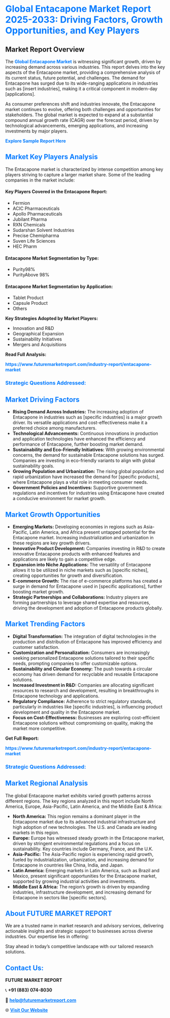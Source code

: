 <h1 style="color: #007BFF;">Global Entacapone Market Report 2025-2033: Driving Factors, Growth Opportunities, and Key Players</h1>

<section id="overview">
<h2>Market Report Overview</h2>
<p>The <a href="https://www.futuremarketreport.com/industry-report/entacapone-market" style="color: #007BFF; text-decoration: none;"><strong>Global Entacapone Market</strong></a> is witnessing significant growth, driven by increasing demand across various industries. This report delves into the key aspects of the Entacapone market, providing a comprehensive analysis of its current status, future potential, and challenges. The demand for Entacapone has surged due to its wide-ranging applications in industries such as [insert industries], making it a critical component in modern-day [applications].</p>
<p>As consumer preferences shift and industries innovate, the Entacapone market continues to evolve, offering both challenges and opportunities for stakeholders. The global market is expected to expand at a substantial compound annual growth rate (CAGR) over the forecast period, driven by technological advancements, emerging applications, and increasing investments by major players.</p>
</section>

<section id="overview">
<p><a href="https://www.futuremarketreport.com/request-sample/reportId=28999" style="color: #007BFF; text-decoration: none;"><strong>Explore Sample Report Here</strong></a></p>
</section>

<section id="key-players">
<h2 style="color: #007BFF;">Market Key Players Analysis</h2>
<p>The Entacapone market is characterized by intense competition among key players striving to capture a larger market share. Some of the leading companies in the market include:</p>
<h4>Key Players Covered in the Entacapone Report:</h4>
<ul><li>Fermion</li><li>ACIC Pharmaceuticals</li><li>Apollo Pharmaceuticals</li><li>Jubilant Pharma</li><li>RXN Chemicals</li><li>Sudarshan Solvent Industries</li><li>Precise Chemipharma</li><li>Suven Life Sciences</li><li>HEC Pharm</li></ul>
<h4>Entacapone Market Segmentation by Type:</h4>
<ul><li>Purity98%</li><li>PurityAbove 98%</li></ul>

<h4>Entacapone Market Segmentation by Application:</h4>
<ul><li>Tablet Product</li><li>Capsule Product</li><li>Others</li></ul>
<p><strong>Key Strategies Adopted by Market Players:</strong></p>
<ul>
<li>Innovation and R&D</li>
<li>Geographical Expansion</li>
<li>Sustainability Initiatives</li>
<li>Mergers and Acquisitions</li>
</ul>
</section>

<section>
<p><strong>Read Full Analysis: </strong></p><a href="https://www.futuremarketreport.com/industry-report/entacapone-market" style="color: #007BFF; text-decoration: none;"><strong>https://www.futuremarketreport.com/industry-report/entacapone-market</strong></a>
<h3 style="color: #007BFF;">Strategic Questions Addressed:</h3>
</section>

<section id="driving-factors">
<h2 style="color: #007BFF;">Market Driving Factors</h2>
<ul>
<li><strong>Rising Demand Across Industries:</strong> The increasing adoption of Entacapone in industries such as [specific industries] is a major growth driver. Its versatile applications and cost-effectiveness make it a preferred choice among manufacturers.</li>
<li><strong>Technological Advancements:</strong> Continuous innovations in production and application technologies have enhanced the efficiency and performance of Entacapone, further boosting market demand.</li>
<li><strong>Sustainability and Eco-Friendly Initiatives:</strong> With growing environmental concerns, the demand for sustainable Entacapone solutions has surged. Companies are investing in eco-friendly variants to align with global sustainability goals.</li>
<li><strong>Growing Population and Urbanization:</strong> The rising global population and rapid urbanization have increased the demand for [specific products], where Entacapone plays a vital role in meeting consumer needs.</li>
<li><strong>Government Policies and Incentives:</strong> Supportive government regulations and incentives for industries using Entacapone have created a conducive environment for market growth.</li>
</ul>
</section>

<section id="growth-opportunities">
<h2 style="color: #007BFF;">Market Growth Opportunities</h2>
<ul>
<li><strong>Emerging Markets:</strong> Developing economies in regions such as Asia-Pacific, Latin America, and Africa present untapped potential for the Entacapone market. Increasing industrialization and urbanization in these regions are key growth drivers.</li>
<li><strong>Innovative Product Development:</strong> Companies investing in R&D to create innovative Entacapone products with enhanced features and applications are likely to gain a competitive edge.</li>
<li><strong>Expansion into Niche Applications:</strong> The versatility of Entacapone allows it to be utilized in niche markets such as [specific niches], creating opportunities for growth and diversification.</li>
<li><strong>E-commerce Growth:</strong> The rise of e-commerce platforms has created a surge in demand for Entacapone used in [specific applications], further boosting market growth.</li>
<li><strong>Strategic Partnerships and Collaborations:</strong> Industry players are forming partnerships to leverage shared expertise and resources, driving the development and adoption of Entacapone products globally.</li>
</ul>
</section>

<section id="trending-factors">
<h2 style="color: #007BFF;">Market Trending Factors</h2>
<ul>
<li><strong>Digital Transformation:</strong> The integration of digital technologies in the production and distribution of Entacapone has improved efficiency and customer satisfaction.</li>
<li><strong>Customization and Personalization:</strong> Consumers are increasingly seeking personalized Entacapone solutions tailored to their specific needs, prompting companies to offer customizable options.</li>
<li><strong>Sustainability and Circular Economy:</strong> The push towards a circular economy has driven demand for recyclable and reusable Entacapone solutions.</li>
<li><strong>Increased Investment in R&D:</strong> Companies are allocating significant resources to research and development, resulting in breakthroughs in Entacapone technology and applications.</li>
<li><strong>Regulatory Compliance:</strong> Adherence to strict regulatory standards, particularly in industries like [specific industries], is influencing product development and quality in the Entacapone market.</li>
<li><strong>Focus on Cost-Effectiveness:</strong> Businesses are exploring cost-efficient Entacapone solutions without compromising on quality, making the market more competitive.</li>
</ul>
</section>

<section>
<p><strong>Get Full Report: </strong></p><a href="https://www.futuremarketreport.com/industry-report/entacapone-market" style="color: #007BFF; text-decoration: none;"><strong>https://www.futuremarketreport.com/industry-report/entacapone-market</strong></a>
<h3 style="color: #007BFF;">Strategic Questions Addressed:</h3>
</section>


<section id="regional-analysis">
<h2 style="color: #007BFF;">Market Regional Analysis</h2>
<p>The global Entacapone market exhibits varied growth patterns across different regions. The key regions analyzed in this report include North America, Europe, Asia-Pacific, Latin America, and the Middle East & Africa:</p>
<ul>
<li><strong>North America:</strong> This region remains a dominant player in the Entacapone market due to its advanced industrial infrastructure and high adoption of new technologies. The U.S. and Canada are leading markets in this region.</li>
<li><strong>Europe:</strong> Europe has witnessed steady growth in the Entacapone market, driven by stringent environmental regulations and a focus on sustainability. Key countries include Germany, France, and the U.K.</li>
<li><strong>Asia-Pacific:</strong> The Asia-Pacific region is experiencing rapid growth, fueled by industrialization, urbanization, and increasing demand for Entacapone in countries like China, India, and Japan.</li>
<li><strong>Latin America:</strong> Emerging markets in Latin America, such as Brazil and Mexico, present significant opportunities for the Entacapone market, supported by growing industrial activities and investments.</li>
<li><strong>Middle East & Africa:</strong> The region’s growth is driven by expanding industries, infrastructure development, and increasing demand for Entacapone in sectors like [specific sectors].</li>
</ul>
</section>

<footer>
<h2 style="color: #007BFF;">About FUTURE MARKET REPORT</h2>
<p>We are a trusted name in market research and advisory services, delivering actionable insights and strategic support to businesses across diverse industries. Our expertise lies in offering:</p>

<p>Stay ahead in today’s competitive landscape with our tailored research solutions.</p>

<h2 style="color: #007BFF;">Contact Us:</h2>
<p><strong>FUTURE MARKET REPORT</strong></p>
<p>📞 <strong>+91 (883) 074-8030</strong></p>
<p>📧 <strong><a href="mailto:help@futuremarketreport.com" style="color: #007BFF;">help@futuremarketreport.com</a></strong></p>
<p>🌐 <strong><a href="https://www.futuremarketreport.com/" style="color: #007BFF;">Visit Our Website</a></strong></p>
</footer>